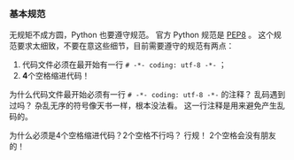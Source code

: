 ### 基本规范 ###
无规矩不成方圆，Python 也要遵守规范。
官方 Python 规范是 [PEP8](https://www.python.org/dev/peps/pep-0008/) 。
这个规范要求太细致，不要在意这些细节，目前需要遵守的规范有两点：
1. 代码文件必须在最开始有一行 ```# -*- coding: utf-8 -*-``` ；
2. **4**个空格缩进代码！

为什么代码文件最开始必须有一行 ```# -*- coding: utf-8 -*-``` 的注释？
乱码遇到过吗？
杂乱无序的符号像天书一样，根本没法看。
这一行注释是用来避免产生乱码的。

为什么必须是4个空格缩进代码？2个空格不行吗？
行规！
2个空格会没有朋友的！
